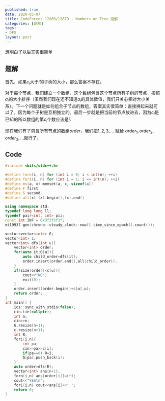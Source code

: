 ```yaml
---
published: true
date: 2020-05-07
title: CodeForces 1286B/1287D - Numbers on Tree 题解
categories: [题解]
tags:
- DFS
layout: post
---
```

想明白了以后其实很简单


## 题解

首先，如果$c_i$大于$i$的子树的大小，那么答案不存在。

对于每个节点，我们建立一个数组，这个数组包含这个节点所有子树的节点，按照$a_i$的大小排序（虽然我们现在还不知道$a_i$的具体数值，我们只关心相对大小关系）。下一个问题就是如何组合子节点的数组，答案其实很简单：直接拼起来就可以了，因为每个子树是互相独立的。最后一步就是把当前的节点放进去，因为$c_i$是已知的所以数组的第$c_i$个数应该是$i$.

现在我们有了包含所有节点的数组$order$，我们把$1,2,3,\dots$ 赋给 $order_1,order_2,order_3,\dots$就行了。

## Code
```cpp
#include <bits/stdc++.h>

#define forn(i, n) for (int i = 0; i < int(n); ++i)
#define for1(i, n) for (int i = 1; i <= int(n); ++i)
#define ms(a, x) memset(a, x, sizeof(a))
#define F first
#define S second
#define all(x) (x).begin(),(x).end()

using namespace std;
typedef long long ll;
typedef pair<int, int> pii;
const int INF = 0x3f3f3f3f;
mt19937 gen(chrono::steady_clock::now().time_since_epoch().count());

vector<vector<int>> G;
vector<int> c;
vector<int> dfs(int u){
    vector<int> order;
    for(auto it:G[u]){
        auto child_order=dfs(it);
        order.insert(order.end(),all(child_order));
    }
    if(size(order)<c[u]){
        cout<<"NO";
        exit(0);
    }
    order.insert(order.begin()+c[u],u);
    return order;
}
int main() {
    ios::sync_with_stdio(false);
    cin.tie(nullptr);
    int n;
    cin>>n;
    G.resize(n+1);
    c.resize(n+1);
    int R;
    for1(i,n){
        int pa;
        cin>>pa>>c[i];
        if(pa==0) R=i;
        G[pa].push_back(i);
    }
    auto order=dfs(R);
    vector<int> ans(n+1);
    forn(i,n) ans[order[i]]=i+1;
    cout<<"YES\n";
    for1(i,n) cout<<ans[i]<<' ';
    return 0;
}
```
